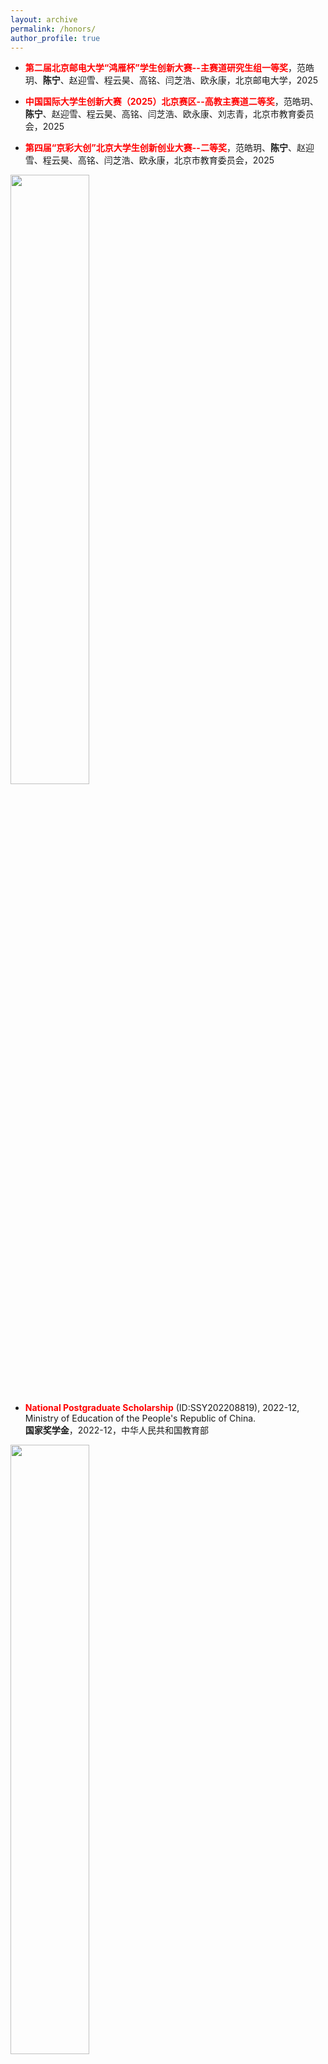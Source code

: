 ```yaml
---
layout: archive
permalink: /honors/
author_profile: true
---
```

* **<font color=red>第二届北京邮电大学“鸿雁杯”学生创新大赛--主赛道研究生组一等奖</font>**，范皓玥、**陈宁**、赵迎雪、程云昊、高铭、闫芝浩、欧永康，北京邮电大学，2025

* **<font color=red>中国国际大学生创新大赛（2025）北京赛区--高教主赛道二等奖</font>**，范皓玥、**陈宁**、赵迎雪、程云昊、高铭、闫芝浩、欧永康、刘志青，北京市教育委员会，2025

* **<font color=red>第四届“京彩大创”北京大学生创新创业大赛--二等奖</font>**，范皓玥、**陈宁**、赵迎雪、程云昊、高铭、闫芝浩、欧永康，北京市教育委员会，2025

<img src="https://i.postimg.cc/9QQf7kbX/test1.png" width="50%">

* **<font color=red>National Postgraduate Scholarship</font>** (ID:SSY202208819), 2022-12, Ministry of Education of the People's Republic of China. <br> **国家奖学金**，2022-12，中华人民共和国教育部

<img src="https://i.postimg.cc/7Yt0xKDh/zhengshu1.png" width="50%">

* **<font color=red>Second Prize of Shandong Province Postgraduate Innovation Achievement Award</font>** (ID:2022CXCG101), 2022-12-30, Shandong Provincial Department of Education, China. <br> **山东省研究生创新成果二等奖**，2022-12-30，山东省教育厅

<img src="https://i.postimg.cc/PfwXZgVF/image.png" width="50%">


* **<font color=red>Outstanding Graduates of Shandong Province</font>** (ID:GXYP23YZS10425N428978730-8E94A390E3), 2023-04-17, Human Resources and Social Security Department of Shandong Province, China. <br> **山东省优秀毕业生**，2023-04-17，山东省人力资源和社会保障厅

<img src="https://i.postimg.cc/m24s9tHt/image.png" width="50%">

* **<font color=red>One thousand outstanding college students in Qingdao City</font>**, 2023-05, Qingdao Municipal Education Bureau, China. <br> **青岛市千名优秀大学生**，2023-05，青岛市教育局

<img src="https://i.postimg.cc/9QJCCCzz/image.png" width="50%">

* **<font color=red>The 17th Top 10 Academic Nominee of Postgraduates</font>**, 2022-11-12, China University of Petroleum (East China), China. <br> **第十七届学术十杰提名奖**，2022-11-12，中国石油大学（华东）

<img src="https://i.postimg.cc/y6gdjgxj/2022.png" width="50%">

* **<font color=red>Outstanding Master's Thesis of 2023</font>**, 2023-06-20, China University of Petroleum (East China), China. <br> **2023年研究生优秀学位论文**，2023-06-20，中国石油大学（华东）

<img src="https://i.postimg.cc/NfCdcnBB/image.png" width="50%">
